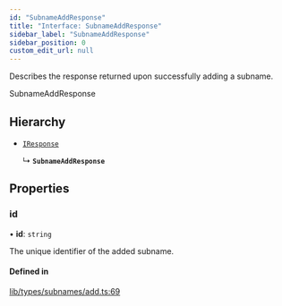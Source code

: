 ```yaml
---
id: "SubnameAddResponse"
title: "Interface: SubnameAddResponse"
sidebar_label: "SubnameAddResponse"
sidebar_position: 0
custom_edit_url: null
---
```


Describes the response returned upon successfully adding a subname.

 SubnameAddResponse

## Hierarchy

- [`IResponse`](IResponse.md)

  ↳ **`SubnameAddResponse`**

## Properties

### id

• **id**: `string`

The unique identifier of the added subname.

#### Defined in

[lib/types/subnames/add.ts:69](https://github.com/JustaName-id/JustaName-sdk/blob/0b5bd45/packages/@justaname.id/sdk/src/lib/types/subnames/add.ts#L69)
